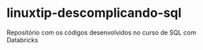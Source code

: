 # linuxtip-descomplicando-sql
Repositório com os códigos desenvolvidos no curso de SQL com Databricks
